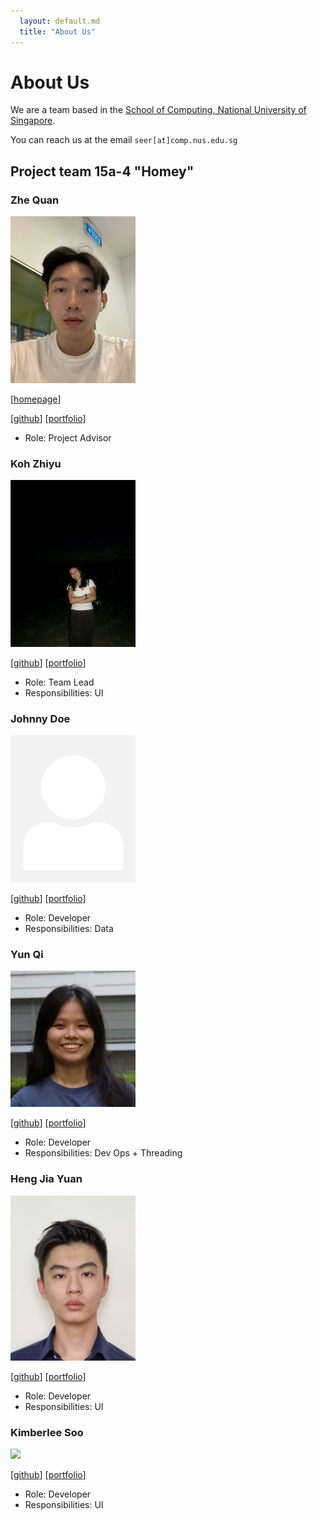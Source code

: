 ```yaml
---
  layout: default.md
  title: "About Us"
---
```


# About Us

We are a team based in the [School of Computing, National University of Singapore](http://www.comp.nus.edu.sg).

You can reach us at the email `seer[at]comp.nus.edu.sg`

## Project team 15a-4 "Homey"

### Zhe Quan

<img src="images/zhequan00.png" width="200px">

[[homepage](http://www.comp.nus.edu.sg/~damithch)]

[[github](https://github.com/zhequan00)]
[[portfolio](team/zhequan.md)]


* Role: Project Advisor

### Koh Zhiyu

<img src="images/zhiyu05.png" width="200px">

[[github](http://github.com/zhiyu05)]
[[portfolio](team/zhiyu.md)]

* Role: Team Lead
* Responsibilities: UI

### Johnny Doe

<img src="images/johndoe.png" width="200px">

[[github](http://github.com/johndoe)] [[portfolio](team/johndoe)]

* Role: Developer
* Responsibilities: Data

### Yun Qi

<img src="images/t-yunqi.png" width="200px">


[[github](http://github.com/t-yunqi)]
[[portfolio](team/yunqi.md)]

* Role: Developer
* Responsibilities: Dev Ops + Threading

### Heng Jia Yuan

<img src="images/jyheng02.png" width="200px">

[[github](http://github.com/jyheng02)]
[[portfolio](team/jiayuan.md)]

* Role: Developer
* Responsibilities: UI

### Kimberlee Soo

<img src="images/kimberlee97.png" width="200px">

[[github](http://github.com/Kimberlee97)]
[[portfolio](team/kimberlee.md)]

* Role: Developer
* Responsibilities: UI
